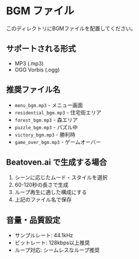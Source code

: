 # BGM ファイル

このディレクトリにBGMファイルを配置してください。

## サポートされる形式
- MP3 (.mp3)
- OGG Vorbis (.ogg)

## 推奨ファイル名
- `menu_bgm.mp3` - メニュー画面
- `residential_bgm.mp3` - 住宅街エリア
- `forest_bgm.mp3` - 森エリア
- `puzzle_bgm.mp3` - パズル中
- `victory_bgm.mp3` - 勝利時
- `game_over_bgm.mp3` - ゲームオーバー

## Beatoven.ai で生成する場合
1. シーンに応じたムード・スタイルを選択
2. 60-120秒の長さで生成
3. ループ再生に適した構成にする
4. 上記のファイル名で保存

## 音量・品質設定
- サンプルレート: 44.1kHz
- ビットレート: 128kbps以上推奨
- ループ対応: シームレスなループ推奨
